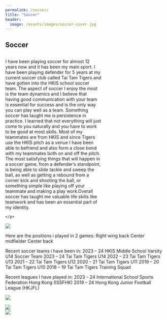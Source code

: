 ```yaml
---
permalink: /soccer/
title: "Soccer"
header:
  image: /assets/images/soccer-cover.jpg
---
```


## Soccer

<div class="row">
  <div class="column" style="width: 60%;">
    <p>
    I have been playing soccer for almost 12 years now and it has been my main sport. I have been playing defender for 5 years at my current soccer club called Tai Tam Tigers and have gotten into the HKIS school soccer team. The aspect of soccer I enjoy the most is the team dynamics and I believe that having good communication with your team is essential for success and is the only way you can play well as a team. Something soccer has taught me is persistence in practice. I learned that not everything will just come to you naturally and you have to work to be good at most skills. Most of my teammates are from HKIS and since Tigers use the HKIS pitch as a venue I have been able to befriend and also form a close bond with my teammates both on and off the pitch. 
The most satisfying things that will happen in a soccer game, from a defender’s standpoint, is being able to slide tackle and sweep the ball, as well as getting a rebound from a corner kick and shooting the ball, or something simple like playing off your teammate and making a play work.Overall soccer has taught me valuable life skills like teamwork and has been an essential part of my identity.
 


    </p>
  </div>
  <div class="column">
    <img src="{{ site.url }}{{ site.baseurl }}/assets/images/soccer003.jpg">
  </div>
</div>

Here are the positions i played in 2 games:
Right wing back
Center midfielder
Center back
 
Recent soccer teams i have been in:
2023 – 24 HKIS Middle School Varsity U14 Soccer Team
2023 – 24 Tai Tam Tigers U14
2022 – 23 Tai Tam Tigers U13
2021 – 22 Tai Tam Tigers U12
2020 – 21 Tai Tam Tigers U11
2019 – 20 Tai Tam Tigers U10
2018 – 19 Tai Tam Tigers Training Squad
 
Recent leagues I have played in:
2023 – 24 International School Sports Federation Hong Kong (ISSFHK)
2019 – 24 Hong Kong Junior Football League (HKJFL)
<div class="row">
  <div class="column">
    <img src="{{ site.url }}{{ site.baseurl }}/assets/images/soccer004.jpg">
  </div>
  <div class="column" style="width: 60%;">
  <p>
  
  </p>
  </div>
</div>

<div class="row">
  <div class="column" style="width: 50%;">
    <img src="{{ site.url }}{{ site.baseurl }}/assets/images/soccer001.jpg">
  </div>
  <div class="column" style="width: 50%;">
    <img src="{{ site.url }}{{ site.baseurl }}/assets/images/soccer002.jpg">
  </div>
</div>


